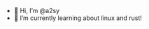 - 👋 Hi, I’m @a2sy
- 🌱 I’m currently learning about linux and rust!
<!--- 
- 👀 I’m interested in ...
- 📫 How to reach me ...
- 😄 Pronouns: ...
- ⚡ Fun fact: ...
- 💞️ I’m looking to collaborate on ...
--->

<!---
a2sy/a2sy is a ✨ special ✨ repository because its `README.md` (this file) appears on your GitHub profile.
You can click the Preview link to take a look at your changes.
--->
